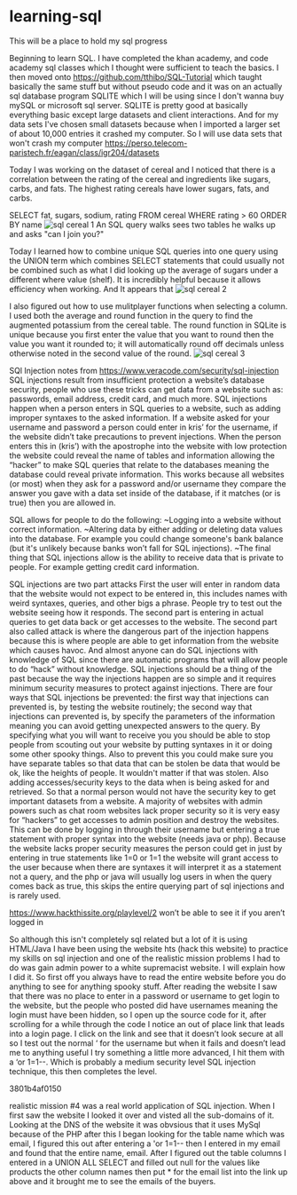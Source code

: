 # learning-sql
This will be a place to hold my sql progress

Beginning to learn SQL. I have completed the khan academy, and code academy sql classes which I thought were sufficient to teach the basics. I then moved onto https://github.com/tthibo/SQL-Tutorial which taught basically the same stuff but without pseudo code and it was on an actually sql database program SQLITE which I will be using since I don't wanna buy mySQL or microsoft sql server.
SQLITE is pretty good at basically everything basic except large datasets and client interactions. And for my data sets I've chosen small datasets because when I imported a larger set of about 10,000 entries it crashed my computer. So I will use data sets that won't crash my computer https://perso.telecom-paristech.fr/eagan/class/igr204/datasets

Today I was working on the dataset of cereal and I noticed that there is a correlation between the rating of the cereal and ingredients like sugars, carbs, and fats. The highest rating cereals have lower sugars, fats, and carbs.

SELECT fat, sugars, sodium, rating FROM cereal WHERE rating > 60 ORDER BY name
![sql cereal 1](https://user-images.githubusercontent.com/31829494/31058412-f1a1d744-a6a7-11e7-9559-dca65aeaf330.PNG)
An SQL query walks sees two tables he walks up and asks "can I join you?"


Today I learned how to combine unique SQL queries into one query using the UNION term which combines SELECT statements that could usually not be combined such as what I did looking up the average of sugars under a different where value (shelf). It is incredibly helpful because it allows efficiency when working. And It appears that 
![sql cereal 2](https://user-images.githubusercontent.com/31829494/31257226-4536d1e2-a9ec-11e7-8412-595e9b63c386.PNG)


I also figured out how to use mulitplayer functions when selecting a column. I used both the average and round function in the query to find the augmented potassium from the cereal table. The round function in SQLite is unique because you first enter the value that you want to round then the value you want it rounded to; it will automatically round off decimals unless otherwise noted in the second value of the round. ![sql cereal 3](https://user-images.githubusercontent.com/31829494/31257801-9ef7f6ea-a9ef-11e7-877c-962b3ac0998f.PNG)


SQl Injection notes from https://www.veracode.com/security/sql-injection  
SQL injections result from insufficient protection a website’s database security, people who use these tricks can get data from a website such as: passwords, email address, credit card, and much more. SQL injections happen when a person enters in SQL queries to a website, such as adding improper syntaxes to the asked information. If a website asked for your username and password a person could enter in kris’  for the username, if the website didn’t take precautions to prevent injections. When the person enters this in (kris’) with the apostrophe into the website with low protection the website could reveal the name of tables and information allowing the “hacker” to make SQL queries that relate to the databases meaning the database could reveal private information. This works because all websites (or most) when they ask for a password and/or username they compare the answer you gave with a data set inside of the database, if it matches (or is true) then you are allowed in. 

SQL allows for people to do the following:
~Logging into a website without correct information. 
~Altering data by either adding or deleting data values into the database. For example you could change someone's bank balance (but it's unlikely because banks won’t fall for SQL injections).
~The final thing that SQL injections allow is the ability to receive data that is private to people. For example getting credit card information.

SQL injections are two part attacks
First the user will enter in random data that the website would not expect to be entered in, this includes names with weird syntaxes, queries, and other bigs a phrase. People try to test out the website seeing how it responds.
The second part is entering in actual queries to get data back or get accesses to the website.
The second part also called attack is where the dangerous part of the injection happens because this is where people are able to get information from the website which causes havoc. And almost anyone can do SQL injections with knowledge of SQL since there are automatic programs that will allow people to do “hack” without knowledge. SQL injections should be a thing of the past because the way the injections happen are so simple and it requires minimum security measures to protect against injections. There are four ways that SQL injections be prevented: the first way that injections can prevented is,  by testing the website routinely; the second way that injections can prevented is, by specify the parameters of the information meaning you can avoid getting unexpected answers to the query. By specifying what you will want to receive you you should be able to stop people from scouting out your website by putting syntaxes in it or doing some other spooky things. Also to prevent this you could make sure you have separate tables so that data that can be stolen be data that would be ok, like the heights of people. It wouldn't matter if that was stolen. Also adding accesses/security keys to the data when is being asked for and retrieved. So that a normal person would not have the security key to get important datasets from a website. A majority of websites with admin powers such as chat room websites lack proper security so it is very easy for “hackers” to get accesses to admin position and destroy the websites. This can be done by logging in through their username but entering a true statement with proper syntax into the website (needs java or php). Because the website lacks proper security measures the person could get in just by entering in true statements like  1=0 or 1=1 the website will grant access to the user because when there are syntaxes it will interpret it as a statement not a query, and the php or java will usually log users in when the query comes back as true, this skips the entire querying part of sql injections and is rarely used. 

https://www.hackthissite.org/playlevel/2  won’t be able to see it if you aren’t logged in

So although this isn't completely sql related but a lot of it is using HTML/Java I have been using the website hts (hack this website) to practice my skills on sql injection and one of the realistic mission problems I had to do was gain admin power to a white supremacist website. I will explain how I did it. So first off you always have to read the entire website before you do anything to see for anything spooky stuff. After reading the website I saw that there was no place to enter in a password or username to get login to the website, but the people who posted did have usernames meaning the login must have been hidden, so I open up the source code for it, after scrolling for a while through the code I notice an out of place link that leads into a login page. I click on the link and see that it doesn’t look secure at all so I test out the normal ‘ for the username but when it fails and doesn’t lead me to anything useful I try something a little more advanced, I hit them with a ‘or 1=1--. Which is probably a medium security level SQL injection technique, this then completes the level. 

3801b4af0150

realistic mission #4 was a real world application of SQL injection. When I first saw the website I looked it over and visted all the sub-domains of it. Looking at the DNS of the website it was obvsious that it uses MySql because of the PHP after this I began looking for the table name which was email, I figured this out after entering a 'or 1=1-- then I entered in my email and found that the entire name, email. After I figured out the table columns I entered in a UNION ALL SELECT and filled out null for the values like products the other column names then put * for the email list into the link up above and it brought me to see the emails of the buyers.


